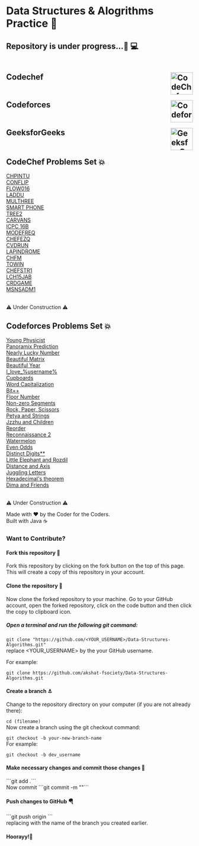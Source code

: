 # Data Structures & Alogrithms Practice 💢
<h2>
Repository is under progress...🚀 💻<br><br><br>
Codechef<img align="right" alt="CodeChef" width="60px" src="https://api.iconify.design/simple-icons:codechef.svg"/><br><br><br>
Codeforces<img align="right" alt="Codeforces" width="60px" src="https://api.iconify.design/simple-icons:codeforces.svg"/><br><br><br>
GeeksforGeeks<img align="right" alt="GeeksforGeeks" width="60px" src="https://api.iconify.design/simple-icons:geeksforgeeks.svg?color=green"/><br><br>
</h2>


<h2>CodeChef Problems Set 💥</h2>
<a href="https://github.com/akshat-fsociety/DSA-practice/blob/master/CodeChef/CHPINTU.java">CHPINTU</a><br>
<a href="https://github.com/akshat-fsociety/DSA-practice/blob/master/CodeChef/CONFLIP.java">CONFLIP</a><br>
<a href="https://github.com/akshat-fsociety/DSA-practice/blob/master/CodeChef/FLOW016.java">FLOW016</a><br>
<a href="https://github.com/akshat-fsociety/DSA-practice/blob/master/CodeChef/LADDU.java">LADDU</a><br>
<a href="https://github.com/akshat-fsociety/DSA-practice/blob/master/CodeChef/MULTHREE.java">MULTHREE</a><br>
<a href="https://github.com/akshat-fsociety/DSA-practice/blob/master/CodeChef/SmartPhone.java">SMART PHONE</a><br>
<a href="https://github.com/akshat-fsociety/DSA-practice/blob/master/CodeChef/Hash/TREE2.java">TREE2</a><br>
<a href="https://github.com/akshat-fsociety/DSA-practice/blob/master/CodeChef/Arrays/CARVANS.java">CARVANS</a><br>
<a href="https://github.com/akshat-fsociety/DSA-practice/blob/master/CodeChef/Arrays/ICPC16B.java">ICPC 16B</a><br>
<a href="https://github.com/akshat-fsociety/DSA-practice/blob/master/CodeChef/Arrays/MODEFREQ.java">MODEFREQ</a><br>
<a href="https://github.com/akshat-fsociety/DSA-practice/blob/master/CodeChef/Oct-Long-Challenge/CHEFEZQ.java">CHEFEZQ</a><br>
<a href="https://github.com/akshat-fsociety/DSA-practice/blob/master/CodeChef/Oct-Long-Challenge/CVDRUN.java">CVDRUN</a><br>
<a href="https://github.com/akshat-fsociety/DSA-practice/blob/master/CodeChef/Strings/Lapindrome.java">LAPINDROME</a><br>
<a href="https://github.com/akshat-fsociety/DSA-practice/blob/master/CodeChef/CHFM.java">CHFM</a><br>
<a href="https://github.com/akshat-fsociety/Data-Structures-Algorithms/blob/master/CodeChef/TOWIN.java">TOWIN</a><br>
<a href="https://github.com/akshat-fsociety/Data-Structures-Algorithms/blob/master/CodeChef/CHEFSTR1.java">CHEFSTR1</a><br>
<a href = "https://github.com/akshat-fsociety/Data-Structures-Algorithms/blob/master/CodeChef/LCH15JAB.java">LCH15JAB</a><br>
<a href="https://github.com/akshat-fsociety/Data-Structures-Algorithms/blob/master/CodeChef/CRDGAME.java">CRDGAME</a><br>
<a href="https://github.com/akshat-fsociety/Data-Structures-Algorithms/blob/master/CodeChef/MSNSADM1.java">MSNSADM1</a><br>
<br>
<p>⚠ Under Construction ⚠</p>


<h2>Codeforces Problems Set 💥</h2>
<a href="https://github.com/akshat-fsociety/DSA-practice/blob/master/Codeforces/codeforces-ladders/Ladder%20A/69A.java">Young Physicist</a><br>
<a href="https://github.com/akshat-fsociety/DSA-practice/blob/master/Codeforces/codeforces-ladders/Ladder%20A/80A.java">Panoramix Prediction</a><br>
<a href="https://github.com/akshat-fsociety/Data-Structures-Algorithms/blob/master/Codeforces/codeforces-ladders/Ladder%20A/110A.java">Nearly Lucky Number</a><br>
<a href="https://github.com/akshat-fsociety/DSA-practice/blob/master/Codeforces/codeforces-ladders/Ladder%20A/236A.java">Beautiful Matrix</a><br>
<a href="https://github.com/akshat-fsociety/DSA-practice/blob/master/Codeforces/codeforces-ladders/Ladder%20A/271A.java">Beautiful Year</a><br>
<a href="https://github.com/akshat-fsociety/Data-Structures-Algorithms/blob/master/Codeforces/codeforces-ladders/Ladder%20A/155A.java">I_love_%username%</a><br>
<a href="https://github.com/akshat-fsociety/Data-Structures-Algorithms/tree/master/Codeforces/codeforces-laddersLadder%20A/248A.java">Cupboards</a><br>
<a href="https://github.com/akshat-fsociety/DSA-practice/blob/master/Codeforces/codeforces-ladders/Ladder%20A/281A.java">Word Capitalization</a><br>
<a href="https://github.com/akshat-fsociety/Data-Structures-Algorithms/blob/master/Codeforces/codeforces-ladders/Ladder%20A/282A.java">Bit++</a><br>
<a href="https://github.com/akshat-fsociety/Data-Structures-Algorithms/blob/master/Codeforces/codeforces-ladders/Ladder%20A/1426A.java">Floor Number</a><br>
<a href="https://github.com/akshat-fsociety/DSA-practice/blob/master/Codeforces/codeforces-ladders/Ladder%20D/1426D.java">Non-zero Segments</a><br>
<a href="https://github.com/akshat-fsociety/DSA-practice/blob/master/Codeforces/codeforces-ladders/Ladder%20E/1426E.java">Rock, Paper, Scissors</a><br>
<a href="https://github.com/akshat-fsociety/Data-Structures-Algorithms/blob/master/Codeforces/codeforces-ladders/Ladder%20A/112A.java">Petya and Strings</a><br>
<a href="https://github.com/akshat-fsociety/Data-Structures-Algorithms/blob/master/Codeforces/codeforces-ladders/Ladder%20A/450A.java">Jzzhu and Children</a><br>
<a href="https://github.com/akshat-fsociety/Data-Structures-Algorithms/blob/master/Codeforces/codeforces-ladders/Ladder%20A/1436A.java">Reorder</a><br>
<a href="https://github.com/akshat-fsociety/Data-Structures-Algorithms/blob/master/Codeforces/codeforces-ladders/Ladder%20A/34A.java">Reconnaissance 2</a><br>
<a href="https://github.com/akshat-fsociety/Data-Structures-Algorithms/blob/master/Codeforces/codeforces-ladders/Ladder%20A/watermelon(A).java">Watermelon</a><br>
<a href="https://github.com/akshat-fsociety/Data-Structures-Algorithms/blob/master/Codeforces/codeforces-ladders/Ladder%20A/318A.java">Even Odds</a><br>
<a href="https://github.com/akshat-fsociety/Data-Structures-Algorithms/blob/master/Codeforces/codeforces-ladders/Ladder%20A/1228.java">Distinct Digits**</a><br>
<a href="https://github.com/akshat-fsociety/Data-Structures-Algorithms/blob/master/Codeforces/codeforces-ladders/Ladder%20A/205A.java">Little Elephant and Rozdil</a><br>
<a href="https://github.com/akshat-fsociety/Data-Structures-Algorithms/blob/master/Codeforces/codeforces-ladders/Ladder%20A/1401.java">Distance and Axis</a><br>
<a href="https://github.com/akshat-fsociety/Data-Structures-Algorithms/blob/master/Codeforces/codeforces-ladders/Ladder%20A/1397.java">Juggling Letters</a><br>
<a href="https://github.com/akshat-fsociety/Data-Structures-Algorithms/blob/master/Codeforces/codeforces-ladders/Ladder%20A/199A.java">Hexadecimal's theorem</a><br>
<a href="https://github.com/akshat-fsociety/Data-Structures-Algorithms/blob/master/Codeforces/codeforces-ladders/Ladder%20A/272A.java">Dima and Friends</a><br>
<br>
<p>⚠ Under Construction ⚠</p>


Made with ❤ by the Coder for the Coders.<br>
Built with Java ☕

<h3>Want to Contribute?</h3>
<h4>Fork this repository 🔱</h4>
<p>Fork this repository by clicking on the fork button on the top of this page. This will create a copy of this repository in your account.</p>

<h4>Clone the repository 🏁</h4>
<p>Now clone the forked repository to your machine. Go to your GitHub account, open the forked repository, click on the code button and then click the copy to clipboard icon.</p>

<h5>Open a terminal and run the following git command:</h5>

```git clone "https://github.com/<YOUR_USERNAME>/Data-Structures-Algorithms.git"```<br>
replace <YOUR_USERNAME> by the your GitHub username.

For example:

```git clone https://github.com/akshat-fsociety/Data-Structures-Algorithms.git```

<h4>Create a branch ⚓</h4>
Change to the repository directory on your computer (if you are not already there):

```cd (filename)```<br>
Now create a branch using the git checkout command:

```git checkout -b your-new-branch-name```<br>
For example:

```git checkout -b dev_username```<br>
<h4>Make necessary changes and commit those changes 🚏</h4>
```git add .```<br>
Now commit
```git commit -m "<Add your message here>"```
<h4>Push changes to GitHub 🪂</h4>
```git push origin <branch-name>```<br>
replacing <branch-name> with the name of the branch you created earlier.
  
  <h4>Hoorayy!🎉</h4>
  
